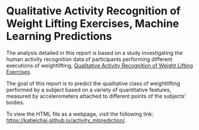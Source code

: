 # Qualitative Activity Recognition of Weight Lifting Exercises, Machine Learning Predictions

The analysis detailed in this report is based on a study investigating the human activity recognition data of participants performing different executions of weightlifting, [Qualitative Activity Recognition of Weight Lifting Exercises](<http://web.archive.org/web/20170519033209/http://groupware.les.inf.puc-rio.br/public/papers/2013.Velloso.QAR-WLE.pdf>).

The goal of this report is to predict the qualitative class of weightlifting performed by a subject based on a variety of quantitative features, measured by accelerometers attached to different points of the subjects' bodies.

To view the HTML file as a webpage, visit the following link: https://katiejchai.github.io/activity_mlprediction/.
